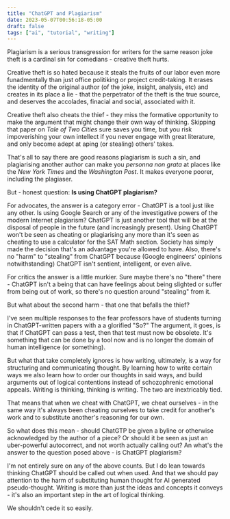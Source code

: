 ```yaml
---
title: "ChatGPT and Plagiarism"
date: 2023-05-07T00:56:18-05:00
draft: false
tags: ["ai", "tutorial", "writing"]
---
```


Plagiarism is a serious transgression for writers for the same reason joke theft is a cardinal sin for comedians - creative theft hurts.

Creative theft is so hated because it steals the fruits of our labor even more funadmentally than just office politiking or project credit-taking. It erases the identity of the original author (of the joke, insight, analysis, etc) and creates in its place a lie - that the perpetrator of the theft is the true source, and deserves the accolades, finacial and social, associated with it.

Creative theft also cheats the thief - they miss the formative opportunity to make the argument that might change their own way of thinking. Skipping that paper on *Tale of Two Cities* sure saves you time, but you risk impoverishing your own intellect if you never engage with great literature, and only become adept at aping (or stealing) others' takes.

That's all to say there are good reasons plagiarism is such a sin, and plagiarising another author can make you *personna non grata* at places like the *New York Times* and the *Washington Post*. It makes everyone poorer, including the plagiaser.

But - honest question: **Is using ChatGPT plagiarism?**

For advocates, the answer is a category error - ChatGPT is a tool just like any other. Is using Google Search or any of the investigative powers of the modern Internet plagiarism? ChatGPT is just another tool that will be at the disposal of people in the future (and increasingly present). Using ChatGPT won't be seen as cheating or plagiarising any more than it's seen as cheating to use a calculator for the SAT Math section. Society has simply made the decision that's an advantage you're allowed to have. Also, there's no "harm" to "stealing" from ChatGPT because (Google engineers' opinions notwithstanding) ChatGPT isn't sentient, intelligent, or even alive.

For critics the answer is a little murkier. Sure maybe there's no "there" there - ChatGPT isn't a being that can have feelings about being slighted or suffer from being out of work, so there's no question around "stealing" from it.

But what about the second harm - that one that befalls the thief?

I've seen multiple responses to the fear professors have of students turning in ChatGPT-written papers with a a glorified "So?" The argument, it goes, is that if ChatGPT can pass a test, then that test must now be obsolete. It's something that can be done by a tool now and is no longer the domain of human intelligence (or something).

But what that take completely ignores is how writing, ultimately, is a way for structuring and communicating thought. By learning how to write certain ways we also learn how to order our thoughts in said ways, and build arguments out of logical contentions instead of schozophrenic emotional appeals. Writing is thinking, thinking is writing. The two are inextricably tied.

That means that when we cheat with ChatGPT, we cheat ourselves - in the same way it's always been cheating ourselves to take credit for another's work and to substitute another's reasoning for our own.

So what does this mean - should ChatGTP be given a byline or otherwise acknowledged by the author of a piece? Or should it be seen as just an uber-powerful autocorrect, and not worth actually calling out? An what's the answer to the question posed above - is ChatGPT plagiarism?

I'm not entirely sure on any of the above counts. But I do lean towards thinking ChatGPT should be called out when used. And that we should pay attention to the harm of substituting human thought for AI generated pseudo-thought. Writing is more than just the ideas and concepts it conveys - it's also an important step in the art of logical thinking.

We shouldn't cede it so easily.